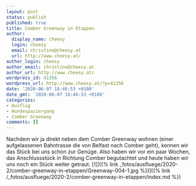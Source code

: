 ```yaml
---
layout: post
status: publish
published: true
title: Comber Greenway in Etappen
author:
  display_name: cheesy
  login: cheesy
  email: christine@cheesy.at
  url: http://www.cheesy.at/
author_login: cheesy
author_email: christine@cheesy.at
author_url: http://www.cheesy.at/
wordpress_id: 41356
wordpress_url: http://www.cheesy.at/?p=41356
date: '2020-06-07 18:46:53 +0100'
date_gmt: '2020-06-07 16:46:53 +0100'
categories:
- Ausflug
- Hundespaziergang
- Comber Greenway
comments: []
---
```

Nachdem wir ja direkt neben dem Comber Greenway wohnen (einer aufgelassenen Bahntrasse die von Belfast nach Comber geht), kennen wir das Stück bei uns schon zur Genüge. Also haben wir vor ein paar Wochen, das Anschlussstück in Richtung Comber begutachtet und heute haben wir uns noch ein Stück weiter getraut.
[![]({% link _fotos/ausfluege/2020-2/comber-greenway-in-etappen/Greenway-004-1.jpg %})]({% link /_fotos/ausfluege/2020-2/comber-greenway-in-etappen/index.md %})
